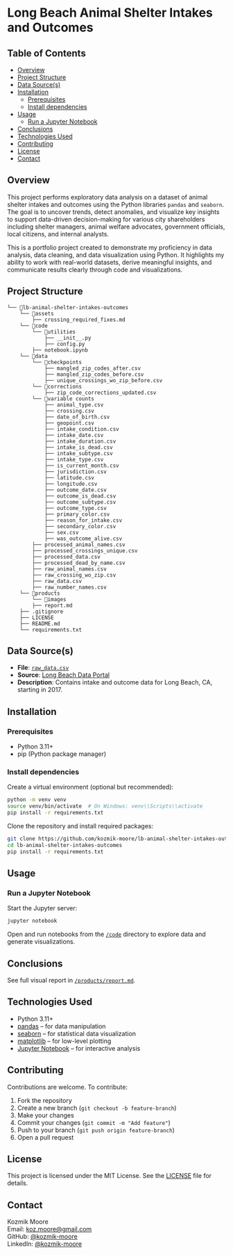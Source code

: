 <!-- omit from toc -->
# Long Beach Animal Shelter Intakes and Outcomes

<!-- omit from toc -->
## Table of Contents
- [Overview](#overview)
- [Project Structure](#project-structure)
- [Data Source(s)](#data-sources)
- [Installation](#installation)
  - [Prerequisites](#prerequisites)
  - [Install dependencies](#install-dependencies)
- [Usage](#usage)
  - [Run a Jupyter Notebook](#run-a-jupyter-notebook)
- [Conclusions](#conclusions)
- [Technologies Used](#technologies-used)
- [Contributing](#contributing)
- [License](#license)
- [Contact](#contact)

## Overview

This project performs exploratory data analysis on a dataset of animal shelter intakes and outcomes using the Python libraries `pandas` and `seaborn`. The goal is to uncover trends, detect anomalies, and visualize key insights to support data-driven decision-making for various city shareholders including shelter managers, animal welfare advocates, government officials, local citizens, and internal analysts.

This is a portfolio project created to demonstrate my proficiency in data analysis, data cleaning, and data visualization using Python. It highlights my ability to work with real-world datasets, derive meaningful insights, and communicate results clearly through code and visualizations.

## Project Structure

```
└── 📁lb-animal-shelter-intakes-outcomes
    └── 📁assets
        ├── crossing_required_fixes.md
    └── 📁code
        └── 📁utilities
            ├── __init__.py
            ├── config.py
        ├── notebook.ipynb
    └── 📁data
        └── 📁checkpoints
            ├── mangled_zip_codes_after.csv
            ├── mangled_zip_codes_before.csv
            ├── unique_crossings_wo_zip_before.csv
        └── 📁corrections
            ├── zip_code_corrections_updated.csv
        └── 📁variable counts
            ├── animal_type.csv
            ├── crossing.csv
            ├── date_of_birth.csv
            ├── geopoint.csv
            ├── intake_condition.csv
            ├── intake_date.csv
            ├── intake_duration.csv
            ├── intake_is_dead.csv
            ├── intake_subtype.csv
            ├── intake_type.csv
            ├── is_current_month.csv
            ├── jurisdiction.csv
            ├── latitude.csv
            ├── longitude.csv
            ├── outcome_date.csv
            ├── outcome_is_dead.csv
            ├── outcome_subtype.csv
            ├── outcome_type.csv
            ├── primary_color.csv
            ├── reason_for_intake.csv
            ├── secondary_color.csv
            ├── sex.csv
            ├── was_outcome_alive.csv
        ├── processed_animal_names.csv
        ├── processed_crossings_unique.csv
        ├── processed_data.csv
        ├── processed_dead_by_name.csv
        ├── raw_animal_names.csv
        ├── raw_crossing_wo_zip.csv
        ├── raw_data.csv
        ├── raw_number_names.csv
    └── 📁products
        └── 📁images
        ├── report.md
    ├── .gitignore
    ├── LICENSE
    ├── README.md
    └── requirements.txt
```

## Data Source(s)

- **File**: [`raw_data.csv`](./data/raw_data.csv)
- **Source**: [Long Beach Data Portal](https://data.longbeach.gov/explore/dataset/animal-shelter-intakes-and-outcomes/)
- **Description**: Contains intake and outcome data for Long Beach, CA, starting in 2017.

## Installation

### Prerequisites

- Python 3.11+
- pip (Python package manager)

### Install dependencies

Create a virtual environment (optional but recommended):

```bash
python -m venv venv
source venv/bin/activate  # On Windows: venv\\Scripts\\activate
pip install -r requirements.txt
```

Clone the repository and install required packages:

```bash
git clone https://github.com/kozmik-moore/lb-animal-shelter-intakes-outcomes.git
cd lb-animal-shelter-intakes-outcomes
pip install -r requirements.txt
```

## Usage

### Run a Jupyter Notebook

Start the Jupyter server:

```bash
jupyter notebook
```

Open and run notebooks from the [`/code`](/code/) directory to explore data and generate visualizations.

## Conclusions

See full visual report in [`/products/report.md`](/products/report.md).

## Technologies Used

- Python 3.11+
- [pandas](https://pandas.pydata.org/) – for data manipulation
- [seaborn](https://seaborn.pydata.org/) – for statistical data visualization
- [matplotlib](https://matplotlib.org/) – for low-level plotting
- [Jupyter Notebook](https://jupyter.org/) – for interactive analysis

## Contributing

Contributions are welcome. To contribute:

1. Fork the repository
2. Create a new branch (`git checkout -b feature-branch`)
3. Make your changes
4. Commit your changes (`git commit -m "Add feature"`)
5. Push to your branch (`git push origin feature-branch`)
6. Open a pull request

## License

This project is licensed under the MIT License. See the [LICENSE](LICENSE) file for details.

## Contact

Kozmik Moore\
Email: koz.moore@gmail.com\
GitHub: [@kozmik-moore](https://github.com/kozmik-moore)\
LinkedIn: [@kozmik-moore](www.linkedin.com/in/kozmik-moore)
